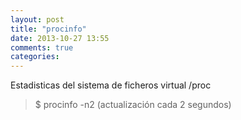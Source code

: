 ```yaml
---
layout: post
title: "procinfo"
date: 2013-10-27 13:55
comments: true
categories: 
---
```

Estadisticas del sistema de ficheros virtual /proc

>$ procinfo -n2 (actualización cada 2 segundos)

